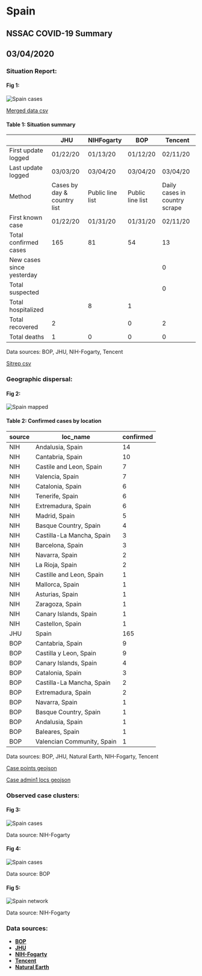 # Spain
## NSSAC COVID-19 Summary
## 03/04/2020



### Situation Report:
#### Fig 1:
![Spain cases](../merged_histories/Spain_merged_histories.png)

[Merged data csv](https://github.com/SchlittDataSci/SchlittDataSci.github.io/blob/master/data/tables/Spain_merged_daily.csv)

#### Table 1: Situation summary


|                           | JHU                         | NIHFogarty       | BOP              | Tencent                       |
|---------------------------|-----------------------------|------------------|------------------|-------------------------------|
| First update logged       | 01/22/20                    | 01/13/20         | 01/12/20         | 02/11/20                      |
| Last update logged        | 03/03/20                    | 03/04/20         | 03/04/20         | 03/04/20                      |
| Method                    | Cases by day & country list | Public line list | Public line list | Daily cases in country scrape |
| First known case          | 01/22/20                    | 01/31/20         | 01/31/20         | 02/11/20                      |
| Total confirmed cases     | 165                         | 81               | 54               | 13                            |
| New cases since yesterday |                             |                  |                  | 0                             |
| Total suspected           |                             |                  |                  | 0                             |
| Total hospitalized        |                             | 8                | 1                |                               |
| Total recovered           | 2                           |                  | 0                | 2                             |
| Total deaths              | 1                           | 0                | 0                | 0                             |

Data sources: BOP, JHU, NIH-Fogarty, Tencent


[Sitrep csv](https://github.com/SchlittDataSci/SchlittDataSci.github.io/blob/master/data/tables/Spain_sitrep.csv)

### Geographic dispersal:
#### Fig 2:
![Spain mapped](../case_locs/Spain_case_locs.png)

#### Table 2: Confirmed cases by location


| source   | loc_name                   |   confirmed |
|----------|----------------------------|-------------|
| NIH      | Andalusia, Spain           |          14 |
| NIH      | Cantabria, Spain           |          10 |
| NIH      | Castile and Leon, Spain    |           7 |
| NIH      | Valencia, Spain            |           7 |
| NIH      | Catalonia, Spain           |           6 |
| NIH      | Tenerife, Spain            |           6 |
| NIH      | Extremadura, Spain         |           6 |
| NIH      | Madrid, Spain              |           5 |
| NIH      | Basque Country, Spain      |           4 |
| NIH      | Castilla-La Mancha, Spain  |           3 |
| NIH      | Barcelona, Spain           |           3 |
| NIH      | Navarra, Spain             |           2 |
| NIH      | La Rioja, Spain            |           2 |
| NIH      | Castille and Leon, Spain   |           1 |
| NIH      | Mallorca, Spain            |           1 |
| NIH      | Asturias, Spain            |           1 |
| NIH      | Zaragoza, Spain            |           1 |
| NIH      | Canary Islands, Spain      |           1 |
| NIH      | Castellon, Spain           |           1 |
| JHU      | Spain                      |         165 |
| BOP      | Cantabria, Spain           |           9 |
| BOP      | Castilla y Leon, Spain     |           9 |
| BOP      | Canary Islands, Spain      |           4 |
| BOP      | Catalonia, Spain           |           3 |
| BOP      | Castilla-La Mancha, Spain  |           2 |
| BOP      | Extremadura, Spain         |           2 |
| BOP      | Navarra, Spain             |           1 |
| BOP      | Basque Country, Spain      |           1 |
| BOP      | Andalusia, Spain           |           1 |
| BOP      | Baleares, Spain            |           1 |
| BOP      | Valencian Community, Spain |           1 |

Data sources: BOP, JHU, Natural Earth, NIH-Fogarty, Tencent


[Case points geojson](https://github.com/SchlittDataSci/SchlittDataSci.github.io/blob/master/data/shapes/Spain_case_locs.geojson)

[Case admin1 locs geojson](https://github.com/SchlittDataSci/SchlittDataSci.github.io/blob/master/data/shapes/Spain_admin1_locs.geojson)

### Observed case clusters:
#### Fig 3:
![Spain cases](../cluster_analysis/Spain_imported_cases_NIHFogarty.png)



Data source: NIH-Fogarty


#### Fig 4:
![Spain cases](../cluster_analysis/Spain_imported_cases_BOP.png)



Data source: BOP


#### Fig 5:
![Spain network](../autochthonous_networks/Spain_network.png)



Data source: NIH-Fogarty


### Data sources:
* **[BOP](https://github.com/beoutbreakprepared/nCoV2019)**
* **[JHU](https://github.com/CSSEGISandData/COVID-19)** 
* **[NIH-Fogarty](https://docs.google.com/spreadsheets/d/1jS24DjSPVWa4iuxuD4OAXrE3QeI8c9BC1hSlqr-NMiU/edit#gid=1187587451)** 
* **[Tencent](https://news.qq.com/zt2020/page/feiyan.htm)**
* **[Natural Earth](https://www.naturalearthdata.com/forums/forum/natural-earth-map-data/cultural-vectors/admin-1-states-provinces-and-their-boundaries/)**

<!-- Global site tag (gtag.js) - Google Analytics -->
<script async src="https://www.googletagmanager.com/gtag/js?id=UA-158816269-1"></script>
<script>
  window.dataLayer = window.dataLayer || [];
  function gtag(){dataLayer.push(arguments);}
  gtag('js', new Date());

  gtag('config', 'UA-158816269-1');
</script>